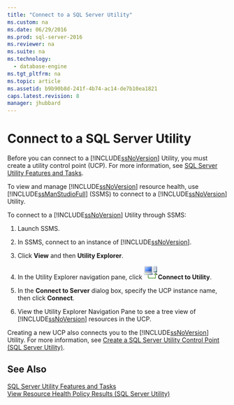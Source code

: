 ```yaml
---
title: "Connect to a SQL Server Utility"
ms.custom: na
ms.date: 06/29/2016
ms.prod: sql-server-2016
ms.reviewer: na
ms.suite: na
ms.technology: 
  - database-engine
ms.tgt_pltfrm: na
ms.topic: article
ms.assetid: b9b90b8d-241f-4b74-ac14-de7b10ea1821
caps.latest.revision: 8
manager: jhubbard
---
```

# Connect to a SQL Server Utility
Before you can connect to a [!INCLUDE[ssNoVersion](../../Topics/TopicNameContainA/includes/ssNoVersion_md.md)] Utility, you must create a utility control point (UCP). For more information, see [SQL Server Utility Features and Tasks](../../Topics/TopicNameNotContainA/SQL-Server-Utility-Features-and-Tasks.md).  
  
 To view and manage [!INCLUDE[ssNoVersion](../../Topics/TopicNameContainA/includes/ssNoVersion_md.md)] resource health, use [!INCLUDE[ssManStudioFull](../../Topics/TopicNameContainA/includes/ssManStudioFull_md.md)] (SSMS) to connect to a [!INCLUDE[ssNoVersion](../../Topics/TopicNameContainA/includes/ssNoVersion_md.md)] Utility.  
  
 To connect to a [!INCLUDE[ssNoVersion](../../Topics/TopicNameContainA/includes/ssNoVersion_md.md)] Utility through SSMS:  
  
1.  Launch SSMS.  
  
2.  In SSMS, connect to an instance of [!INCLUDE[ssNoVersion](../../Topics/TopicNameContainA/includes/ssNoVersion_md.md)].  
  
3.  Click **View** and then **Utility Explorer**.  
  
4.  In the Utility Explorer navigation pane, click ![](../../Topics/TopicNameContainA/media/Connect_to_Utility.gif "Connect_to_Utility")**Connect to Utility**.  
  
5.  In the **Connect to Server** dialog box, specify the UCP instance name, then click **Connect**.  
  
6.  View the Utility Explorer Navigation Pane to see a tree view of [!INCLUDE[ssNoVersion](../../Topics/TopicNameContainA/includes/ssNoVersion_md.md)] resources in the UCP.  
  
 Creating a new UCP also connects you to the [!INCLUDE[ssNoVersion](../../Topics/TopicNameContainA/includes/ssNoVersion_md.md)] Utility. For more information, see [Create a SQL Server Utility Control Point (SQL Server Utility)](../../Topics/TopicNameContainA/Create-a-SQL-Server-Utility-Control-Point--SQL-Server-Utility-.md).  
  
## See Also  
 [SQL Server Utility Features and Tasks](../../Topics/TopicNameNotContainA/SQL-Server-Utility-Features-and-Tasks.md)   
 [View Resource Health Policy Results (SQL Server Utility)](../../Topics/TopicNameNotContainA/View-Resource-Health-Policy-Results--SQL-Server-Utility-.md)